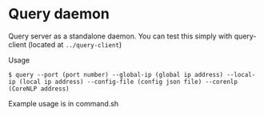 Query daemon
============

Query server as a standalone daemon. You can test this simply with query-client (located at `../query-client`)

Usage

```
$ query --port (port number) --global-ip (global ip address) --local-ip (local ip address) --config-file (config json file) --corenlp (CoreNLP address)
```

Example usage is in command.sh
